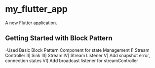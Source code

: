 # my_flutter_app

A new Flutter application.

## Getting Started with Block Pattern

-Used Basic Block Pattern Component for state Management
  I] Stream Controller
  II] Sink
  III] Stream
  IV] Stream Listener
  V] Add snapshot error, connection states
  VI] Add broadcast listener for streamController


